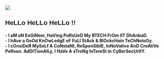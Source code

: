 <img src="https://res.cloudinary.com/dbncp99x2/image/upload/v1718389732/pL17_ponuke.png" />
<h2 style="font-family: 'Comic Sans MS', cursive, sans-serif;">HeLLo HeLLo HeLLo !!</h2>
<h4>- I aM aN EnGiNeer, HaVing PuRsUeD My BTECH FrOm IIT DhAnbaD.
<br>- I hAve a GoOd KnOwLedgE oF FuLl StAck & BlOckcHain TeChNoloGy.
<br>- I cOnsiDeR MySeLf A CoNstaNt, ReSponSiblE, InNoVative AnD CreAtiVe PeRson. AdDiTionAlLy, I HaVe A sTroNg InTereSt In CyBerSecUritY.</h4>


<!-- <p align="left"> <img src="https://komarev.com/ghpvc/?username=piyushlunawat&label=Profile%20views&color=0e75b6&style=flat" alt="piyushlunawat" /> </p> -->
<!--
**PiyushLunawat/PiyushLunawat** is a ✨ _special_ ✨ repository because its `README.md` (this file) appears on your GitHub profile.

Here are some ideas to get you started:

- 🔭 I’m currently working on ...
- 🌱 I’m currently learning ...
- 👯 I’m looking to collaborate on ...
- 🤔 I’m looking for help with ...
- 💬 Ask me about ...
- 📫 How to reach me: ...
- 😄 Pronouns: ...
- ⚡ Fun fact: ...
-->
